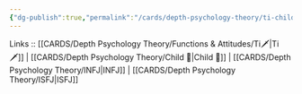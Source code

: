 ```yaml
---
{"dg-publish":true,"permalink":"/cards/depth-psychology-theory/ti-child/","noteIcon":"","created":"2023-01-05T12:04:51.197+01:00","updated":"2023-04-18T12:35:39.398+02:00"}
---
```


Links :: [[CARDS/Depth Psychology Theory/Functions & Attitudes/Ti🗡️\|Ti🗡️]] | [[CARDS/Depth Psychology Theory/Child 👼\|Child 👼]] | [[CARDS/Depth Psychology Theory/INFJ\|INFJ]] | [[CARDS/Depth Psychology Theory/ISFJ\|ISFJ]]
